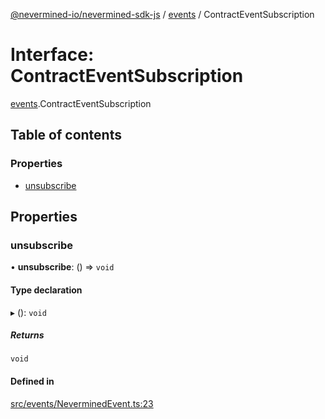[@nevermined-io/nevermined-sdk-js](../code-reference.md) / [events](../modules/events.md) / ContractEventSubscription

# Interface: ContractEventSubscription

[events](../modules/events.md).ContractEventSubscription

## Table of contents

### Properties

- [unsubscribe](events.ContractEventSubscription.md#unsubscribe)

## Properties

### unsubscribe

• **unsubscribe**: () => `void`

#### Type declaration

▸ (): `void`

##### Returns

`void`

#### Defined in

[src/events/NeverminedEvent.ts:23](https://github.com/nevermined-io/sdk-js/blob/a201882/src/events/NeverminedEvent.ts#L23)
